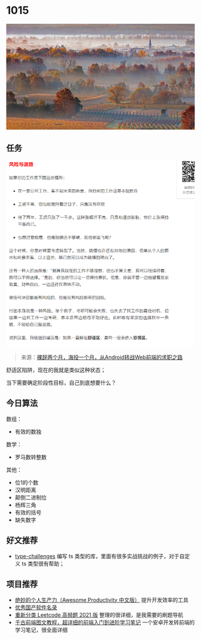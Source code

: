 
# 1015

![](./bg-imgs/1015.jpg)

## 任务

![](./imgs/10-15.png)

> 来源：[裸辞两个月，海投一个月，从Android转战Web前端的求职之路](https://mp.weixin.qq.com/s/fr_NwtghRQagc_3ubk-hKQ)

舒适区陷阱，现在的我就是类似这种状态；

当下需要确定阶段性目标，自己到底想要什么？

## 今日算法

数组：

- 有效的数独

数学：

- 罗马数转整数

其他：

- 位1的个数
- 汉明距离
- 颠倒二进制位
- 杨辉三角
- 有效的括号
- 缺失数字


## 好文推荐

- [type-challenges](https://github.com/type-challenges/type-challenges/blob/master/README.zh-CN.md) 编写 ts 类型的库，里面有很多实战挑战的例子，对于自定义 ts 类型很有帮助；

## 项目推荐
- [绝妙的个人生产力（Awesome Productivity 中文版）](https://github.com/eastlakeside/awesome-productivity-cn) 提升开发效率的工具
- [优秀国产软件名录](https://belittleyang.gitbooks.io/windows-apps-that-amaze-us/content/china-apps.html)
- [重新分类 Leetcode 高频题 2021 版](https://github.com/resumejob/Leetcode-retag) 整理的很详细，是我需要的刷题导航
- [千古前端图文教程，超详细的前端入门到进阶学习笔记](https://github.com/qianguyihao/Web) 一个安卓开发转前端的学习笔记，很全面详细
